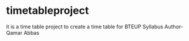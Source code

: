 # timetableproject
it is a time table project to create a time table for BTEUP Syllabus 
Author- Qamar Abbas
